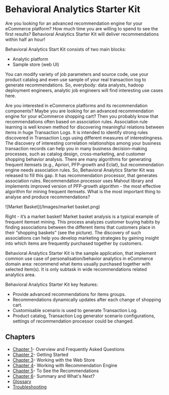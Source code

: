 Behavioral Analytics Starter Kit
==============================
Are you looking for an advanced recommendation engine for your eCommerce platform? Нow much time you are willing to spend to see the first results?
Behavioral Analytics Starter Kit will deliver recommendations within half an hour!

Behavioral Analytics Start Kit consists of two main blocks:
- Analytic platform
- Sample store (web UI)

You can modify variety of job parameters and source code, use your product catalog and even use sample of your real transaction log to generate recommendations. So, everybody: data analysts, hadoop deployment engineers, analytic job engineers will find interesting use cases here.

Are you interested in eCommerce platforms and its recommendation components? Maybe you are looking for an advanced recommendation engine for your eCommerce shopping cart? Then you probably know that recommendations often based on association rules. 
Association rule learning is well known method for discovering meaningful relations between items in huge Transaction Logs. It is intended to identify strong rules discovered in Transaction Logs using different measures of interestingness. The discovery of interesting correlation relationships among your business transaction records can help you in many business decision-making processes, such as catalog design, cross-marketing, and customer shopping behavior analysis.
There are many algorithms for generating frequent itemsets (e.g., Apriori, PFP-growth and Eclat), but recommendation engine needs association rules. So, Behavioral Analytics Starter Kit was released to fill this gap.  It has recommendation processor, that generates association rules. Recommendation processor uses Mahout library and implements improved version of PFP-growth algorithm - the most effective algorithm for mining frequent itemsets. 
What is the most important thing to analyse and produce recommendations?

![Market Basket](/Images/market basket.png)

Right - it’s a market basket!
Market basket analysis is a typical example of frequent itemset mining. This process analyzes customer buying habits by finding associations between the different items that customers place in their “shopping baskets” (see the picture). The discovery of such associations can help you develop marketing strategies by gaining insight into which items are frequently purchased together by customers.

Behavioral Analytics Starter Kit is the sample application, that implement common use case of personalisation/behavior analytics in eCommerce domain area: recommend what items usually purchased together with selected item(s). It is only subtask in wide recommendations related analytics area.   

Behavioral Analytics Starter Kit key features:
- Provide advanced recommendations for items groups.
- Recommendations dynamically updates after each change of shopping cart.
- Customisable scenario is used to generate Transaction Log.
- Product catalog, Transaction Log generator scenario configurations, settings of recommendation processor could be changed.


Chapters
--------
- [Chapter 1](Chapter%201.md)- Overview and Frequently Asked Questions
- [Chapter 2](Chapter%202.md)- Getting Started
- [Chapter 3](Chapter%203.md)- Working with the Web Store
- [Chapter 4](Chapter%204.md)- Working with Recommendation Engine
- [Chapter 5](Chapter%205.md)- To See the Recommendations
- [Chapter 6](Chapter%206.md)- Summary and What's Next?
- [Glossary](Glossary.md)
- [Troubleshooting](https://docs.google.com/document/d/19H3Uujw54vJQlbgqc4XmZ7gWptDeNW0KZ9iOWq0dMXI/edit#)

